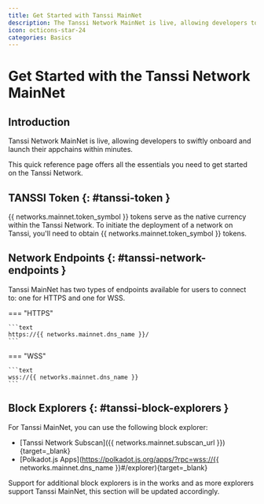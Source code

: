 ```yaml
---
title: Get Started with Tanssi MainNet
description: The Tanssi Network MainNet is live, allowing developers to leverage the decentralized protocol to launch appchains with Ethereum-grade security in minutes.
icon: octicons-star-24
categories: Basics
---
```


# Get Started with the Tanssi Network MainNet

## Introduction

Tanssi Network MainNet is live, allowing developers to swiftly onboard and launch their appchains within minutes.

This quick reference page offers all the essentials you need to get started on the Tanssi Network.

## TANSSI Token {: #tanssi-token }

{{ networks.mainnet.token_symbol }} tokens serve as the native currency within the Tanssi Network. To initiate the deployment of a network on Tanssi, you'll need to obtain {{ networks.mainnet.token_symbol }} tokens.

## Network Endpoints {: #tanssi-network-endpoints }

Tanssi MainNet has two types of endpoints available for users to connect to: one for HTTPS and one for WSS.

=== "HTTPS"

    ```text
    https://{{ networks.mainnet.dns_name }}/
    ```

=== "WSS"

    ```text
    wss://{{ networks.mainnet.dns_name }}
    ```

## Block Explorers {: #tanssi-block-explorers }

For Tanssi MainNet, you can use the following block explorer:

- [Tanssi Network Subscan]({{ networks.mainnet.subscan_url }}){target=\_blank}
- [Polkadot.js Apps](https://polkadot.js.org/apps/?rpc=wss://{{ networks.mainnet.dns_name }}#/explorer){target=\_blank}

Support for additional block explorers is in the works and as more explorers support Tanssi MainNet, this section will be updated accordingly.
